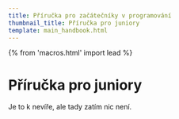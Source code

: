 ```yaml
---
title: Příručka pro začátečníky v programování
thumbnail_title: Příručka pro juniory
template: main_handbook.html
---
```


{% from 'macros.html' import lead %}


# Příručka pro juniory

Je to k nevíře, ale tady zatím nic není.
